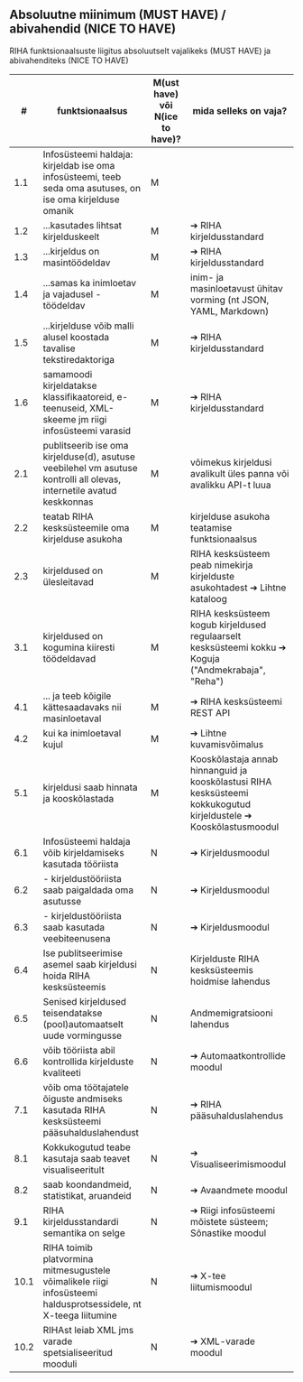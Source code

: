 
## Absoluutne miinimum (MUST HAVE) / abivahendid (NICE TO HAVE)

RIHA funktsionaalsuste liigitus absoluutselt vajalikeks (MUST HAVE) ja abivahenditeks (NICE TO HAVE)

|  #   |  funktsionaalsus | M(ust have) või N(ice to have)? |  mida selleks on vaja?     |
|------|--------|---|-------|
| 1.1  | Infosüsteemi haldaja: kirjeldab ise oma infosüsteemi, teeb seda oma asutuses, on ise oma kirjelduse omanik | M |   |
| 1.2  | ...kasutades lihtsat kirjelduskeelt     | M | ➔ RIHA kirjeldusstandard  |
| 1.3  | ...kirjeldus on masintöödeldav  | M  | ➔ RIHA kirjeldusstandard   |
| 1.4  | ...samas ka inimloetav ja vajadusel -töödeldav | M | inim- ja masinloetavust ühitav vorming (nt JSON, YAML, Markdown) |
| 1.5  | ...kirjelduse võib malli alusel koostada tavalise tekstiredaktoriga | M | ➔ RIHA kirjeldusstandard |
| 1.6  | samamoodi kirjeldatakse klassifikaatoreid, e-teenuseid, XML-skeeme jm riigi infosüsteemi varasid | M | ➔ RIHA kirjeldusstandard |
| 2.1  | publitseerib ise oma kirjelduse(d), asutuse veebilehel vm asutuse kontrolli all olevas, internetile avatud keskkonnas | M | võimekus kirjeldusi avalikult üles panna või avalikku API-t luua |
| 2.2  | teatab RIHA kesksüsteemile oma kirjelduse asukoha | M | kirjelduse asukoha teatamise funktsionaalsus |
| 2.3  | kirjeldused on ülesleitavad | M | RIHA kesksüsteem peab nimekirja kirjelduste asukohtadest ➔ Lihtne kataloog |
| 3.1  | kirjeldused on kogumina kiiresti töödeldavad | M | RIHA kesksüsteem kogub kirjeldused regulaarselt kesksüsteemi kokku ➔ Koguja ("Andmekrabaja", "Reha") |
| 4.1  | ... ja teeb kõigile kättesaadavaks nii masinloetaval | M | ➔ RIHA kesksüsteemi REST API |
| 4.2  | kui ka inimloetaval kujul | M | ➔ Lihtne kuvamisvõimalus |
| 5.1  | kirjeldusi saab hinnata ja kooskõlastada | M | Kooskõlastaja annab hinnanguid ja kooskõlastusi RIHA kesksüsteemi kokkukogutud kirjeldustele ➔ Kooskõlastusmoodul |
| 6.1  | Infosüsteemi haldaja võib kirjeldamiseks kasutada tööriista | N | ➔ Kirjeldusmoodul |
| 6.2  | - kirjeldustööriista saab paigaldada oma asutusse | N | ➔ Kirjeldusmoodul |
| 6.3  | - kirjeldustööriista saab kasutada veebiteenusena | N | ➔ Kirjeldusmoodul | 
| 6.4  | Ise publitseerimise asemel saab kirjeldusi hoida RIHA kesksüsteemis | N | Kirjelduste RIHA kesksüsteemis hoidmise lahendus|
| 6.5  | Senised kirjeldused teisendatakse (pool)automaatselt uude vormingusse | N | Andmemigratsiooni lahendus |
| 6.6  | võib tööriista abil kontrollida kirjelduste kvaliteeti | N | ➔ Automaatkontrollide moodul | 
| 7.1  | võib oma töötajatele õiguste andmiseks kasutada RIHA kesksüsteemi pääsuhalduslahendust | N | ➔ RIHA pääsuhalduslahendus |   
| 8.1  | Kokkukogutud teabe kasutaja saab teavet visualiseeritult | N | ➔ Visualiseerimismoodul | 
| 8.2  | saab koondandmeid, statistikat, aruandeid | N | ➔ Avaandmete moodul |
| 9.1  | 	RIHA kirjeldusstandardi semantika on selge | N | ➔ Riigi infosüsteemi mõistete süsteem; Sõnastike moodul |
| 10.1 | RIHA toimib platvormina mitmesugustele võimalikele riigi infosüsteemi haldusprotsessidele, nt X-teega liitumine | N | ➔ X-tee liitumismoodul |
| 10.2 | RIHAst leiab XML jms varade spetsialiseeritud mooduli | N | ➔ XML-varade moodul |



